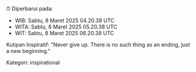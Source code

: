 ⏰ Diperbarui pada:
- WIB: Sabtu, 8 Maret 2025 04.20.38 UTC
- WITA: Sabtu, 8 Maret 2025 05.20.38 UTC
- WIT: Sabtu, 8 Maret 2025 06.20.38 UTC

Kutipan Inspiratif:
"Never give up. There is no such thing as an ending, just a new beginning."


Kategori: inspirational

